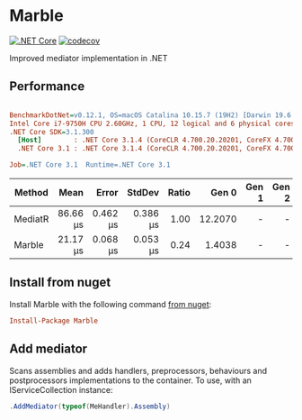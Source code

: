# Marble

[![.NET Core](https://github.com/teoadal/marble/workflows/.NET%20Core/badge.svg?branch=master)](https://github.com/teoadal/marble/actions)
[![codecov](https://codecov.io/gh/teoadal/marble/branch/master/graph/badge.svg)](https://codecov.io/gh/teoadal/marble)

Improved mediator implementation in .NET

## Performance

``` ini

BenchmarkDotNet=v0.12.1, OS=macOS Catalina 10.15.7 (19H2) [Darwin 19.6.0]
Intel Core i7-9750H CPU 2.60GHz, 1 CPU, 12 logical and 6 physical cores
.NET Core SDK=3.1.300
  [Host]        : .NET Core 3.1.4 (CoreCLR 4.700.20.20201, CoreFX 4.700.20.22101), X64 RyuJIT
  .NET Core 3.1 : .NET Core 3.1.4 (CoreCLR 4.700.20.20201, CoreFX 4.700.20.22101), X64 RyuJIT

Job=.NET Core 3.1  Runtime=.NET Core 3.1  

```
|  Method |     Mean |    Error |   StdDev | Ratio |   Gen 0 | Gen 1 | Gen 2 | Allocated |
|-------- |---------:|---------:|---------:|------:|--------:|------:|------:|----------:|
| MediatR | 86.66 μs | 0.462 μs | 0.386 μs |  1.00 | 12.2070 |     - |     - |  75.31 KB |
|  Marble | 21.17 μs | 0.068 μs | 0.053 μs |  0.24 |  1.4038 |     - |     - |   8.74 KB |

## Install from nuget

Install Marble with the following command [from nuget](https://www.nuget.org/packages/marble/):

```ini
Install-Package Marble
```

## Add mediator

Scans assemblies and adds handlers, preprocessors, behaviours and postprocessors implementations to the container. 
To use, with an IServiceCollection instance:

```cs
.AddMediator(typeof(MeHandler).Assembly)
```
